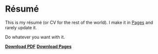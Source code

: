 # Résumé

This is my résumé (or CV for the rest of the world). I make it in [Pages](http://www.apple.com/iwork/pages/) and rarely update it.

Do whatever you want with it.

**[Download PDF](https://github.com/soffes/resume/blob/master/Sam%20Soffes%20Resume.pdf?raw=true)** **[Download Pages](https://github.com/soffes/resume/blob/master/Sam%20Soffes%20Resume.pages?raw=true)**
